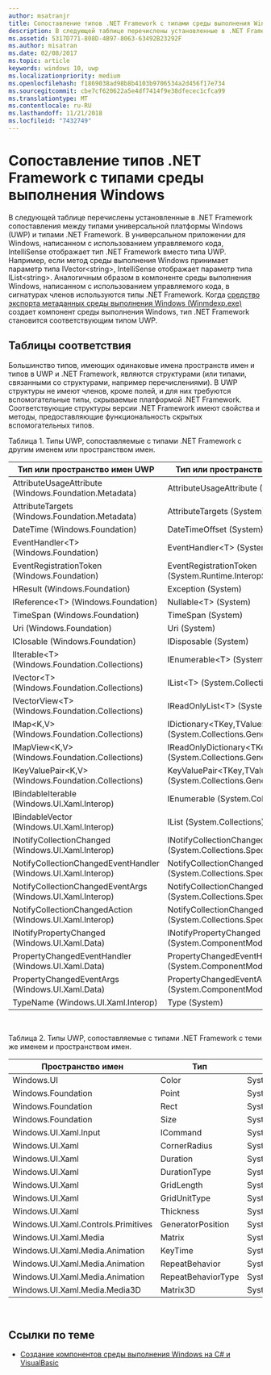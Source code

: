 ```yaml
---
author: msatranjr
title: Сопоставление типов .NET Framework с типами среды выполнения Windows
description: В следующей таблице перечислены установленные в .NET Framework сопоставления между типами универсальной платформы Windows (UWP) и типами .NET Framework.
ms.assetid: 5317D771-808D-4B97-8063-63492B23292F
ms.author: misatran
ms.date: 02/08/2017
ms.topic: article
keywords: windows 10, uwp
ms.localizationpriority: medium
ms.openlocfilehash: f1869038ad98b8b4103b9706534a2d456f17e734
ms.sourcegitcommit: cbe7cf620622a5e4df7414f9e38dfecec1cfca99
ms.translationtype: MT
ms.contentlocale: ru-RU
ms.lasthandoff: 11/21/2018
ms.locfileid: "7432749"
---
```

# <a name="net-framework-mappings-of-windows-runtime-types"></a>Сопоставление типов .NET Framework с типами среды выполнения Windows



В следующей таблице перечислены установленные в .NET Framework сопоставления между типами универсальной платформы Windows (UWP) и типами .NET Framework. В универсальном приложении для Windows, написанном с использованием управляемого кода, IntelliSense отображает тип .NET Framework вместо типа UWP. Например, если метод среды выполнения Windows принимает параметр типа IVector&lt;string&gt;, IntelliSense отображает параметр типа IList&lt;string&gt;. Аналогичным образом в компоненте среды выполнения Windows, написанном с использованием управляемого кода, в сигнатурах членов используются типы .NET Framework. Когда [средство экспорта метаданных среды выполнения Windows (Winmdexp.exe)](https://msdn.microsoft.com/library/hh925576.aspx) создает компонент среды выполнения Windows, тип .NET Framework становится соответствующим типом UWP.

## <a name="mapping-tables"></a>Таблицы соответствия


Большинство типов, имеющих одинаковые имена пространств имен и типов в UWP и .NET Framework, являются структурами (или типами, связанными со структурами, например перечислениями). В UWP структуры не имеют членов, кроме полей, и для них требуются вспомогательные типы, скрываемые платформой .NET Framework. Соответствующие структуры версии .NET Framework имеют свойства и методы, предоставляющие функциональность скрытых вспомогательных типов.

Таблица 1. Типы UWP, сопоставляемые с типами .NET Framework с другим именем или пространством имен.

| Тип или пространство имен UWP                                            | Тип или пространство имен .NET Framework                                          | Сборка .NET Framework                           |
|---------------------------------------------------------------|------------------------------------------------------------------------|---------------------------------------------------|
| AttributeUsageAttribute (Windows.Foundation.Metadata)         | AttributeUsageAttribute (System)                                       | System.Runtime.dll                                |
| AttributeTargets (Windows.Foundation.Metadata)                | AttributeTargets (System)                                              | System.Runtime.dll                                |
| DateTime (Windows.Foundation)                                 | DateTimeOffset (System)                                                | System.Runtime.dll                                |
| EventHandler&lt;T&gt; (Windows.Foundation)                    | EventHandler&lt;T&gt; (System)                                         | System.Runtime.dll                                |
| EventRegistrationToken (Windows.Foundation)                   | EventRegistrationToken (System.Runtime.InteropServices.WindowsRuntime) | System.Runtime.InteropServices.WindowsRuntime.dll |
| HResult (Windows.Foundation)                                  | Exception (System)                                                     | System.Runtime.dll                                |
| IReference&lt;T&gt; (Windows.Foundation)                      | Nullable&lt;T&gt; (System)                                             | System.Runtime.dll                                |
| TimeSpan (Windows.Foundation)                                 | TimeSpan (System)                                                      | System.Runtime.dll                                |
| Uri (Windows.Foundation)                                      | Uri (System)                                                           | System.Runtime.dll                                |
| IClosable (Windows.Foundation)                                | IDisposable (System)                                                   | System.Runtime.dll                                |
| IIterable&lt;T&gt; (Windows.Foundation.Collections)           | IEnumerable&lt;T&gt; (System.Collections.Generic)                      | System.Runtime.dll                                |
| IVector&lt;T&gt; (Windows.Foundation.Collections)             | IList&lt;T&gt; (System.Collections.Generic)                            | System.Runtime.dll                                |
| IVectorView&lt;T&gt; (Windows.Foundation.Collections)         | IReadOnlyList&lt;T&gt; (System.Collections.Generic)                    | System.Runtime.dll                                |
| IMap&lt;K,V&gt; (Windows.Foundation.Collections)              | IDictionary&lt;TKey,TValue&gt; (System.Collections.Generic)            | System.Runtime.dll                                |
| IMapView&lt;K,V&gt; (Windows.Foundation.Collections)          | IReadOnlyDictionary&lt;TKey,TValue&gt; (System.Collections.Generic)    | System.Runtime.dll                                |
| IKeyValuePair&lt;K,V&gt; (Windows.Foundation.Collections)     | KeyValuePair&lt;TKey,TValue&gt; (System.Collections.Generic)           | System.Runtime.dll                                |
| IBindableIterable (Windows.UI.Xaml.Interop)                   | IEnumerable (System.Collections)                                       | System.Runtime.dll                                |
| IBindableVector (Windows.UI.Xaml.Interop)                     | IList (System.Collections)                                             | System.Runtime.dll                                |
| INotifyCollectionChanged (Windows.UI.Xaml.Interop)            | INotifyCollectionChanged (System.Collections.Specialized)              | System.ObjectModel.dll                            |
| NotifyCollectionChangedEventHandler (Windows.UI.Xaml.Interop) | NotifyCollectionChangedEventHandler (System.Collections.Specialized)   | System.ObjectModel.dll                            |
| NotifyCollectionChangedEventArgs (Windows.UI.Xaml.Interop)    | NotifyCollectionChangedEventArgs (System.Collections.Specialized)      | System.ObjectModel.dll                            |
| NotifyCollectionChangedAction (Windows.UI.Xaml.Interop)       | NotifyCollectionChangedAction (System.Collections.Specialized)         | System.ObjectModel.dll                            |
| INotifyPropertyChanged (Windows.UI.Xaml.Data)                 | INotifyPropertyChanged (System.ComponentModel)                         | System.ObjectModel.dll                            |
| PropertyChangedEventHandler (Windows.UI.Xaml.Data)            | PropertyChangedEventHandler (System.ComponentModel)                    | System.ObjectModel.dll                            |
| PropertyChangedEventArgs (Windows.UI.Xaml.Data)               | PropertyChangedEventArgs (System.ComponentModel)                       | System.ObjectModel.dll                            |
| TypeName (Windows.UI.Xaml.Interop)                            | Type (System)                                                          | System.Runtime.dll                                |

 

Таблица 2. Типы UWP, сопоставляемые с типами .NET Framework с теми же именем и пространством имен.

| Пространство имен                           | Тип               | Сборка .NET Framework                   |
|-------------------------------------|--------------------|-------------------------------------------|
| Windows.UI                          | Color              | System.Runtime.WindowsRuntime.dll         |
| Windows.Foundation                  | Point              | System.Runtime.WindowsRuntime.dll         |
| Windows.Foundation                  | Rect               | System.Runtime.WindowsRuntime.dll         |
| Windows.Foundation                  | Size               | System.Runtime.WindowsRuntime.dll         |
| Windows.UI.Xaml.Input               | ICommand           | System.ObjectModel.dll                    |
| Windows.UI.Xaml                     | CornerRadius       | System.Runtime.WindowsRuntime.UI.Xaml.dll |
| Windows.UI.Xaml                     | Duration           | System.Runtime.WindowsRuntime.UI.Xaml.dll |
| Windows.UI.Xaml                     | DurationType       | System.Runtime.WindowsRuntime.UI.Xaml.dll |
| Windows.UI.Xaml                     | GridLength         | System.Runtime.WindowsRuntime.UI.Xaml.dll |
| Windows.UI.Xaml                     | GridUnitType       | System.Runtime.WindowsRuntime.UI.Xaml.dll |
| Windows.UI.Xaml                     | Thickness          | System.Runtime.WindowsRuntime.UI.Xaml.dll |
| Windows.UI.Xaml.Controls.Primitives | GeneratorPosition  | System.Runtime.WindowsRuntime.UI.Xaml.dll |
| Windows.UI.Xaml.Media               | Matrix             | System.Runtime.WindowsRuntime.UI.Xaml.dll |
| Windows.UI.Xaml.Media.Animation     | KeyTime            | System.Runtime.WindowsRuntime.UI.Xaml.dll |
| Windows.UI.Xaml.Media.Animation     | RepeatBehavior     | System.Runtime.WindowsRuntime.UI.Xaml.dll |
| Windows.UI.Xaml.Media.Animation     | RepeatBehaviorType | System.Runtime.WindowsRuntime.UI.Xaml.dll |
| Windows.UI.Xaml.Media.Media3D       | Matrix3D           | System.Runtime.WindowsRuntime.UI.Xaml.dll |

 

## <a name="related-topics"></a>Ссылки по теме

* [Создание компонентов среды выполнения Windows на C# и VisualBasic](creating-windows-runtime-components-in-csharp-and-visual-basic.md)
